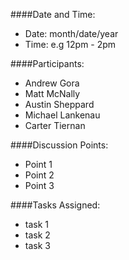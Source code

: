 ####Date and Time:

* Date: month/date/year
* Time: e.g 12pm - 2pm


####Participants:

* Andrew Gora
* Matt McNally
* Austin Sheppard
* Michael Lankenau
* Carter Tiernan


####Discussion Points:

* Point 1
* Point 2
* Point 3


####Tasks Assigned:

* task 1
* task 2
* task 3

